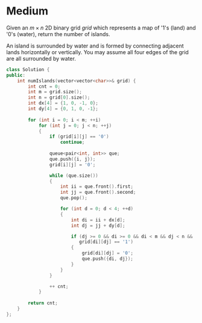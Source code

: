 # Medium

Given an $m \times n$ 2D binary grid $grid$ which represents a map of '1's (land) and '0's (water), return the number of islands.

An island is surrounded by water and is formed by connecting adjacent lands horizontally or vertically. You may assume all four edges of the grid are all surrounded by water.

```cpp
class Solution {
public:
    int numIslands(vector<vector<char>>& grid) {
        int cnt = 0;
        int m = grid.size();
        int n = grid[0].size();
        int dx[4] = {1, 0, -1, 0};
        int dy[4] = {0, 1, 0, -1};
        
        for (int i = 0; i < m; ++i)
            for (int j = 0; j < n; ++j)
            {
                if (grid[i][j] == '0')
                    continue;
                
                queue<pair<int, int>> que;
                que.push({i, j});
                grid[i][j] = '0';

                while (que.size())
                {
                    int ii = que.front().first;
                    int jj = que.front().second;
                    que.pop();

                    for (int d = 0; d < 4; ++d)
                    {
                        int di = ii + dx[d];
                        int dj = jj + dy[d];

                        if (dj >= 0 && di >= 0 && di < m && dj < n && 
                           grid[di][dj] == '1')
                        {
                            grid[di][dj] = '0';
                            que.push({di, dj});
                        }
                    }
                }

                ++ cnt;
            }
        
        return cnt;
    }
};
```
